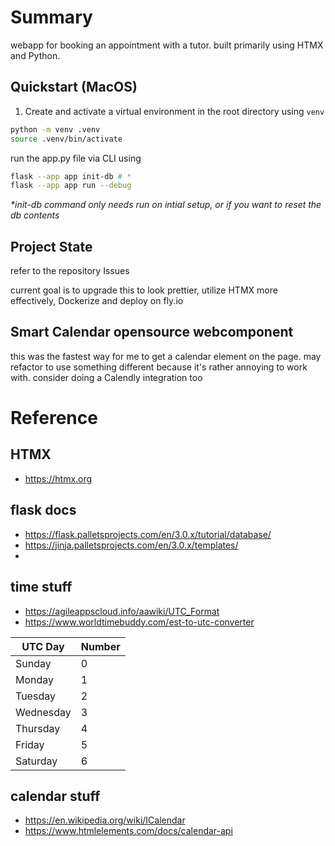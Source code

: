 # Summary

webapp for booking an appointment with a tutor.
built primarily using HTMX and Python.


## Quickstart (MacOS)
1. Create and activate a virtual environment in the root directory using `venv`
```bash
python -m venv .venv
source .venv/bin/activate
```
run the app.py file via CLI using 
```bash 
flask --app app init-db # *
flask --app app run --debug
```
*\*init-db command only needs run on intial setup, or if you want to reset the db contents*


## Project State
refer to the repository Issues 

current goal is to upgrade this to look prettier, utilize HTMX more effectively, Dockerize and deploy on fly.io


## Smart Calendar opensource webcomponent
this was the fastest way for me to get a calendar element on the page. may refactor to use something
different because it's rather annoying to work with. consider doing a Calendly integration too

# Reference
## HTMX
- https://htmx.org

## flask docs
- https://flask.palletsprojects.com/en/3.0.x/tutorial/database/
- https://jinja.palletsprojects.com/en/3.0.x/templates/
- 
## time stuff
- https://agileappscloud.info/aawiki/UTC_Format
- https://www.worldtimebuddy.com/est-to-utc-converter

| UTC Day   | Number |
| --------- | ------ |
| Sunday    | 0      |
| Monday    | 1      |
| Tuesday   | 2      |
| Wednesday | 3      |
| Thursday  | 4      |
| Friday    | 5      |
| Saturday  | 6      |
## calendar stuff
- https://en.wikipedia.org/wiki/ICalendar
- https://www.htmlelements.com/docs/calendar-api